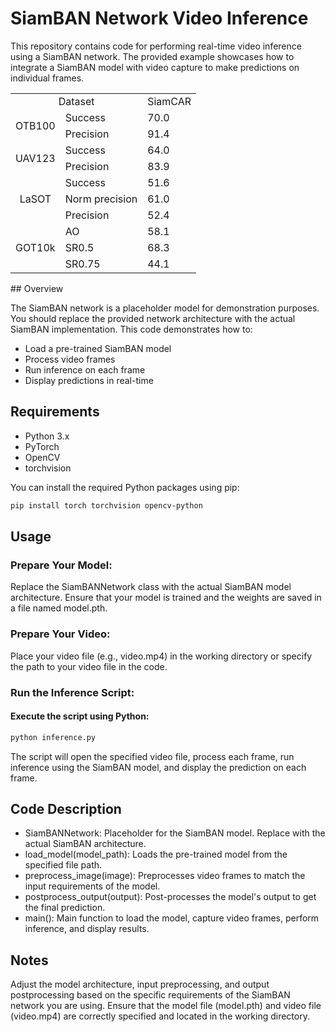 # SiamBAN Network Video Inference

This repository contains code for performing real-time video inference using a SiamBAN network. The provided example showcases how to integrate a SiamBAN model with video capture to make predictions on individual frames.

<table>
    <tr>
        <td colspan="2" align=center> Dataset</td>
        <td align=center>SiamCAR</td>
    </tr>
    <tr>
        <td rowspan="2" align=center>OTB100</td>
        <td>Success</td>
        <td>70.0</td>
    </tr>
    <tr>
        <td>Precision</td>
        <td>91.4</td>
    </tr>
    <tr>
        <td rowspan="2" align=center>UAV123</td>
        <td>Success</td>
        <td>64.0</td>
    </tr>
    <tr>
        <td>Precision</td>
        <td>83.9</td>
    </tr>
    <tr>
        <td rowspan="3" align=center>LaSOT</td>
        <td>Success</td>
        <td>51.6</td>
    </tr>
    <tr>
        <td>Norm precision</td>
        <td>61.0</td>
    </tr>
    <tr>
        <td>Precision</td>
        <td>52.4</td>
    </tr>
    <tr>
        <td rowspan="3" align=center>GOT10k</td>
        <td>AO</td>
        <td>58.1</td>
    </tr>
    <tr>
        <td>SR0.5</td>
        <td>68.3</td>
    </tr>
    <tr>
        <td>SR0.75</td>
        <td>44.1</td>
    </tr>
</table>
## Overview

The SiamBAN network is a placeholder model for demonstration purposes. You should replace the provided network architecture with the actual SiamBAN implementation. This code demonstrates how to:
- Load a pre-trained SiamBAN model
- Process video frames
- Run inference on each frame
- Display predictions in real-time

## Requirements

- Python 3.x
- PyTorch
- OpenCV
- torchvision

You can install the required Python packages using pip:

```bash
pip install torch torchvision opencv-python
```
## Usage
### Prepare Your Model:

Replace the SiamBANNetwork class with the actual SiamBAN model architecture. Ensure that your model is trained and the weights are saved in a file named model.pth.

### Prepare Your Video:

Place your video file (e.g., video.mp4) in the working directory or specify the path to your video file in the code.

### Run the Inference Script:

#### Execute the script using Python:
```bash
python inference.py
```
The script will open the specified video file, process each frame, run inference using the SiamBAN model, and display the prediction on each frame.

## Code Description
- SiamBANNetwork: Placeholder for the SiamBAN model. Replace with the actual SiamBAN architecture.
- load_model(model_path): Loads the pre-trained model from the specified file path.
- preprocess_image(image): Preprocesses video frames to match the input requirements of the model.
- postprocess_output(output): Post-processes the model's output to get the final prediction.
- main(): Main function to load the model, capture video frames, perform inference, and display results.
## Notes
Adjust the model architecture, input preprocessing, and output postprocessing based on the specific requirements of the SiamBAN network you are using.
Ensure that the model file (model.pth) and video file (video.mp4) are correctly specified and located in the working directory.